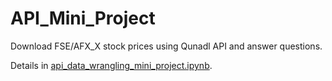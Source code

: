 # API_Mini_Project

Download FSE/AFX_X stock prices using Qunadl API and answer questions.

Details in [api_data_wrangling_mini_project.ipynb](./api_data_wrangling_mini_project.ipynb).

